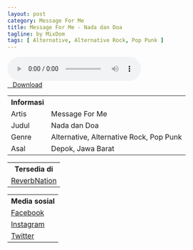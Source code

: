 ```yaml
---
layout: post
category: Message For Me
title: Message For Me - Nada dan Doa
tagline: by MixDom
tags: [ Alternative, Alternative Rock, Pop Punk ]
---
```


<audio class='js-player' style="--plyr-color-main: #212121;" controls>
<source src="https://drive.google.com/uc?authuser=0&id=1I1dL3nIGZjj51l5euAvsgTb1jaBBWnAC&export=download" type="audio/mp3">
</audio>

<!--more-->

<div class="post-button text-center">
<a target="_blank" class="btn" href="https://drive.google.com/uc?authuser=0&id=1I1dL3nIGZjj51l5euAvsgTb1jaBBWnAC&export=download">
<i class="fa fa-caret-down" aria-hidden="true"></i>&nbsp; &nbsp;Download
</a>
</div>

<table>
<tr>
<th>Informasi</th>
<th></th>
</tr>
<tr>
<td>Artis</td>
<td>Message For Me</td>
</tr>
<tr>
<td>Judul</td>
<td>Nada dan Doa</td>
</tr>
<tr>
<td>Genre</td>
<td>Alternative, Alternative Rock, Pop Punk</td>
</tr>
<tr>
<td>Asal</td>
<td>Depok, Jawa Barat</td>
</tr>
</table>

<table>
<tr>
<th>Tersedia di</th>
</tr>
<tr>
<td><a href="https://www.reverbnation.com/messageformeband" target="_blank">ReverbNation</a></td>
</tr>
</table>

<table>
<tr>
<th>Media sosial</th>
</tr>
<tr>
<td><a href="https://facebook.com/people/Message-For-Me/100063566927379/" target="_blank">Facebook</a></td>
</tr>
<tr>
<td><a href="https://www.instagram.com/messageforme_/" target="_blank">Instagram</a></td>
</tr>
<tr>
<td><a href="https://twitter.com/message_for_me" target="_blank">Twitter</a></td>
</tr>
</table>
